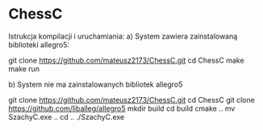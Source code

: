 # ChessC

Istrukcja kompilacji i uruchamiania:
a) System zawiera zainstalowaną biblioteki allegro5:

git clone https://github.com/mateusz2173/ChessC.git
cd ChessC
make
make run

b) System nie ma zainstalowanych bibliotek allegro5

git clone https://github.com/mateusz2173/ChessC.git
cd ChessC
git clone https://github.com/liballeg/allegro5
mkdir build
cd build
cmake ..
mv SzachyC.exe ..
cd ..
./SzachyC.exe
